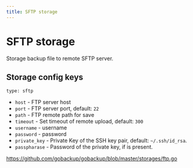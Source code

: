 ```yaml
---
title: SFTP storage
---
```


# SFTP storage

Storage backup file to remote SFTP server.

## Storage config keys

`type: sftp`

- `host` - FTP server host
- `port` - FTP server port, default: `22`
- `path` - FTP remote path for save
- `timeout` - Set timeout of remote upload, default: `300`
- `username` - username
- `password` - password
- `private_key` - Private Key of the SSH key pair, default: `~/.ssh/id_rsa`.
- `passpharase` - Password of the private key, if is present.

https://github.com/gobackup/gobackup/blob/master/storages/ftp.go
